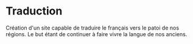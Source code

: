 # Traduction
Création d'un site capable de traduire le français vers le patoi de nos régions. Le but étant de continuer à faire vivre la langue de nos anciens. 
